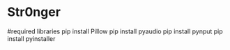 # Str0nger

#required libraries
pip install Pillow
pip install pyaudio
pip install pynput
pip install pyinstaller
